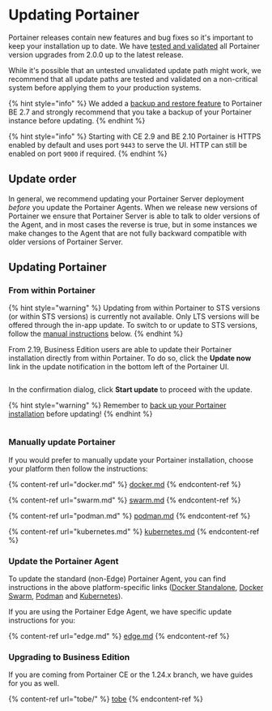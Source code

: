 # Updating Portainer

Portainer releases contain new features and bug fixes so it's important to keep your installation up to date. We have [tested and validated](../requirements-and-prerequisites.md#valid-configurations) all Portainer version upgrades from 2.0.0 up to the latest release.

While it's possible that an untested unvalidated update path might work, we recommend that all update paths are tested and validated on a non-critical system before applying them to your production systems.

{% hint style="info" %}
We added a [backup and restore feature](../../admin/settings/#backup-portainer) to Portainer BE 2.7 and strongly recommend that you take a backup of your Portainer instance before updating.
{% endhint %}

{% hint style="info" %}
Starting with CE 2.9 and BE 2.10 Portainer is HTTPS enabled by default and uses port `9443` to serve the UI. HTTP can still be enabled on port `9000` if required.
{% endhint %}

## Update order

In general, we recommend updating your Portainer Server deployment _before_ you update the Portainer Agents. When we release new versions of Portainer we ensure that Portainer Server is able to talk to older versions of the Agent, and in most cases the reverse is true, but in some instances we make changes to the Agent that are not fully backward compatible with older versions of Portainer Server.

## Updating Portainer

### From within Portainer

{% hint style="warning" %}
Updating from within Portainer to STS versions (or within STS versions) is currently not available. Only LTS versions will be offered through the in-app update. To switch to or update to STS versions, follow the [manual instructions](./#manually-update-portainer) below.
{% endhint %}

From 2.19, Business Edition users are able to update their Portainer installation directly from within Portainer. To do so, click the **Update now** link in the update notification in the bottom left of the Portainer UI.

<figure><img src="../../.gitbook/assets/2.19-update-notification.png" alt=""><figcaption></figcaption></figure>

In the confirmation dialog, click **Start update** to proceed with the update.

{% hint style="warning" %}
Remember to [back up your Portainer installation](../../admin/settings/#backup-portainer) before updating!
{% endhint %}

<figure><img src="../../.gitbook/assets/2.19-update-confirmation.png" alt=""><figcaption></figcaption></figure>

### Manually update Portainer

If you would prefer to manually update your Portainer installation, choose your platform then follow the instructions:

{% content-ref url="docker.md" %}
[docker.md](docker.md)
{% endcontent-ref %}

{% content-ref url="swarm.md" %}
[swarm.md](swarm.md)
{% endcontent-ref %}

{% content-ref url="podman.md" %}
[podman.md](podman.md)
{% endcontent-ref %}

{% content-ref url="kubernetes.md" %}
[kubernetes.md](kubernetes.md)
{% endcontent-ref %}

### Update the Portainer Agent

To update the standard (non-Edge) Portainer Agent, you can find instructions in the above platform-specific links ([Docker Standalone](docker.md#agent-only-upgrade), [Docker Swarm](swarm.md), [Podman](podman.md) and [Kubernetes](kubernetes.md)).

If you are using the Portainer Edge Agent, we have specific update instructions for you:

{% content-ref url="edge.md" %}
[edge.md](edge.md)
{% endcontent-ref %}

### Upgrading to Business Edition

If you are coming from Portainer CE or the 1.24.x branch, we have guides for you as well.

{% content-ref url="tobe/" %}
[tobe](tobe/)
{% endcontent-ref %}

